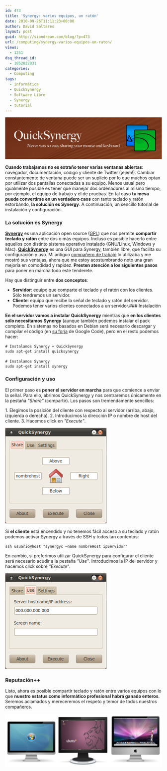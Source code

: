 ```yaml
---
id: 473
title: 'Synergy: varios equipos, un ratón'
date: 2010-09-26T11:11:23+00:00
author: David Saltares
layout: post
guid: http://siondream.com/blog/?p=473
url: /computing/synergy-varios-equipos-un-raton/
views:
  - 1251
dsq_thread_id:
  - 1852022831
categories:
  - Computing
tags:
  - informática
  - QuickSynergy
  - Software Libre
  - Synergy
  - tutorial
---
```


![quicksynergy.png](/img/wp/quicksynergy.png)

**Cuando trabajamos no es extraño tener varias ventanas abiertas**: navegador, documentación, código y cliente de Twitter (¡ejem!). Cambiar constantemente de ventana puede ser un suplicio por lo que muchos optan por utilizar dos pantallas conectadas a su equipo. Menos usual pero igualmente posible es tener que manejar dos ordenadores al mismo tiempo, por ejemplo, el equipo de trabajo y el de pruebas. En tal caso **tu mesa puede convertirse en un verdadero caos** con tanto teclado y ratón estorbando, **la solución es Synergy**. A continuación, un sencillo tutorial de instalación y configuración.

### La solución es Synergy

**[Synergy](http://synergy2.sourceforge.net/)** es una aplicación open source ([GPL](http://www.gnu.org/licenses/gpl-3.0.html)) que nos permite **compartir teclado y ratón** entre dos o más equipos. Incluso es posible hacerlo entre aquellos con distinto sistema operativo instalado (GNU/Linux, Windows y Mac). **[QuickSynergy](http://code.google.com/p/quicksynergy/)** es una GUI para Synergy, también libre, que facilita su configuración y uso. Mi antiguo [compañero de trabajo](http://ragingbit.com/blog/) lo utilizaba y me mostró sus ventajas, ahora que me estoy acostumbrando noto una gran mejoría en comodidad y rapidez. **Presten atención a los siguientes pasos** para poner en marcha todo este tenderete.

Hay que distinguir entre **dos conceptos**:

*   **Servidor**: equipo que comparte el teclado y el ratón con los clientes. Sólo tendremos un servidor.
*   **Cliente**: equipo que recibe la señal de teclado y ratón del servidor. Podemos tener varios clientes conectados a un servidor.### Instalación

**En el servidor vamos a instalar QuickSynergy** mientras que **en los clientes sólo necesitamos Synergy** (aunque también podemos instalar el pack completo. En sistemas no basados en Debian será necesario descargar y compilar el código (en [su forja](http://code.google.com/p/quicksynergy/downloads/list) de Google Code), pero en el resto podemos hacer:

```
# Instalamos Synergy + QuickSynergy
sudo apt-get install quicksynergy

# Instalamos Synergy
sudo apt-get install synergy
```


### Configuración y uso

El primer paso es **poner el servidor en marcha** para que comience a enviar la señal. Para ello, abrimos QuickSynergy y nos centraremos únicamente en la pestaña *"Share"* (compartir). Los pasos son tremendamente sencillos:

1\. Elegimos la posición del cliente con respecto al servidor (arriba, abajo, izquierda o derecha). 2\. Introducimos la dirección IP o nombre de host del cliente. 3\. Hacemos click en _"Execute"_.

![quicksynergy-share.png](/img/wp/quicksynergy-share.png)

Si **el cliente** está encendido y no tenemos fácil acceso a su teclado y ratón podemos activar Synergy a través de SSH y todos tan contentos:

```
ssh usuario@host "synergyc –name nombreHost ipServidor"
```


En cambio, si preferimos utilizar QuickSynergy para configurar el cliente será necesario acudir a la pestaña *"Use"*. Introducimos la IP del servidor y hacemos click sobre *"Execute"*.

![quicksynergy-use.png](/img/wp/quicksynergy-use.png)

### Reputación++

Listo, ahora es posible compartir teclado y ratón entre varios equipos con lo que **nuestro estatus como informático profesional habrá ganado enteros**. Seremos aclamados y mereceremos el respeto y temor de todos nuestros compañeros.

![3-screens.png](/img/wp/3-screens.png)